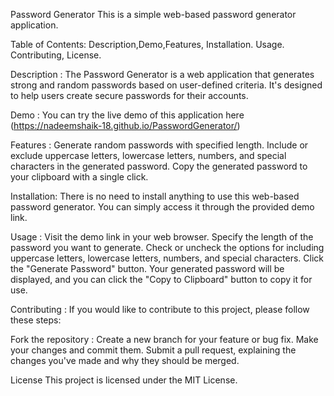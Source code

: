 Password Generator
This is a simple web-based password generator application.

Table of Contents: Description,Demo,Features,
Installation.
Usage.
Contributing,
License.


Description :
The Password Generator is a web application that generates strong and random passwords based on user-defined criteria. It's designed to help users create secure passwords for their accounts.

Demo :
You can try the live demo of this application here (https://nadeemshaik-18.github.io/PasswordGenerator/)

Features :
Generate random passwords with specified length.
Include or exclude uppercase letters, lowercase letters, numbers, and special characters in the generated password.
Copy the generated password to your clipboard with a single click.

Installation:
There is no need to install anything to use this web-based password generator. You can simply access it through the provided demo link.

Usage :
Visit the demo link in your web browser.
Specify the length of the password you want to generate.
Check or uncheck the options for including uppercase letters, lowercase letters, numbers, and special characters.
Click the "Generate Password" button.
Your generated password will be displayed, and you can click the "Copy to Clipboard" button to copy it for use.

Contributing :
If you would like to contribute to this project, please follow these steps:

Fork the repository :
Create a new branch for your feature or bug fix.
Make your changes and commit them.
Submit a pull request, explaining the changes you've made and why they should be merged.

License
This project is licensed under the MIT License.
